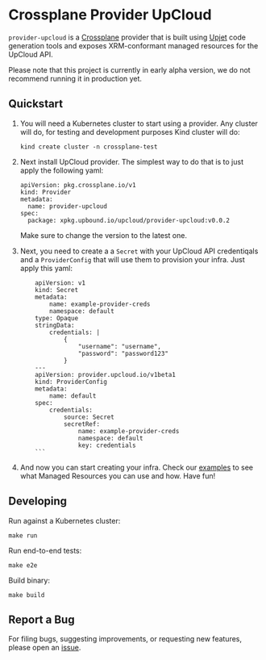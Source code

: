 # Crossplane Provider UpCloud

`provider-upcloud` is a [Crossplane](https://crossplane.io/) provider that
is built using [Upjet](https://github.com/crossplane/upjet) code
generation tools and exposes XRM-conformant managed resources for the
UpCloud API.

Please note that this project is currently in early alpha version, we do not recommend running it in production yet.

## Quickstart

1. You will need a Kubernetes cluster to start using a provider. Any cluster will do, for testing and development purposes Kind cluster will do:
    ```
    kind create cluster -n crossplane-test
    ```

2. Next install UpCloud provider. The simplest way to do that is to just apply the following yaml:
    ```
    apiVersion: pkg.crossplane.io/v1
    kind: Provider
    metadata:
      name: provider-upcloud
    spec:
      package: xpkg.upbound.io/upcloud/provider-upcloud:v0.0.2
    ```

	Make sure to change the version to the latest one.

3. Next, you need to create a a `Secret` with your UpCloud API credentiqals and a `ProviderConfig` that will use them to provision your infra. Just apply this yaml:
    ```
		apiVersion: v1
		kind: Secret
		metadata:
			name: example-provider-creds
			namespace: default
		type: Opaque
		stringData:
			credentials: |
				{
					"username": "username",
					"password": "password123"
				}
		---
		apiVersion: provider.upcloud.io/v1beta1
		kind: ProviderConfig
		metadata:
			name: default
		spec:
			credentials:
				source: Secret
				secretRef:
					name: example-provider-creds
					namespace: default
					key: credentials
		```

4. And now you can start creating your infra. Check our [examples](examples/resources/) to see what Managed Resources you can use and how. Have fun!

## Developing

Run against a Kubernetes cluster:

```console
make run
```

Run end-to-end tests:
```console
make e2e
```

Build binary:

```console
make build
```

## Report a Bug

For filing bugs, suggesting improvements, or requesting new features, please
open an [issue](https://github.com/UpCloudLtd/provider-upcloud/issues).
